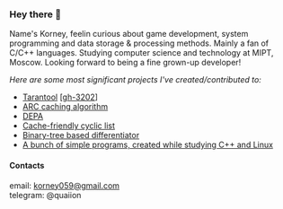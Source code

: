 ### Hey there 👾

Name's Korney, feelin curious about game development, system programming and data storage & processing methods. Mainly a fan of C/C++ languages. Studying computer science and technology at MIPT, Moscow. Looking forward to being a fine grown-up developer!

*Here are some most significant projects I've created/contributed to:*
- [Tarantool](https://github.com/quaiion/tarantool) \[[gh-3202](https://github.com/tarantool/tarantool/issues/3202)\]
- [ARC caching algorithm](https://github.com/quaiion/arc-cache)
- [DEPA](https://github.com/quaiion/DEPA)
- [Cache-friendly cyclic list](https://github.com/quaiion/cyclic-list)
- [Binary-tree based differentiator](https://github.com/quaiion/differentiator)
- [A bunch of simple programs, created while studying C++ and Linux](https://github.com/quaiion/scoob-labs)

#### Contacts
email: <korney059@gmail.com>  
telegram: @quaiion
